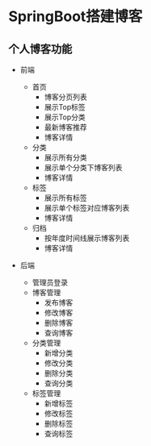 # SpringBoot搭建博客

## 个人博客功能
- 前端
	- 首页
		- 博客分页列表
		- 展示Top标签
		- 展示Top分类
		- 最新博客推荐
		- 博客详情
	- 分类
    	- 展示所有分类
	    - 展示单个分类下博客列表
      	- 博客详情
	- 标签  	     
	  	- 展示所有标签
	    - 展示单个标签对应博客列表
	    - 博客详情
	- 归档
		- 按年度时间线展示博客列表
		- 博客详情
	
- 后端
	- 管理员登录
	- 博客管理
		- 发布博客 
		- 修改博客
		- 删除博客
		- 查询博客
	- 分类管理
		- 新增分类 
		- 修改分类
		- 删除分类
		- 查询分类
	- 标签管理
		- 新增标签
		- 修改标签
		- 删除标签
		- 查询标签

   